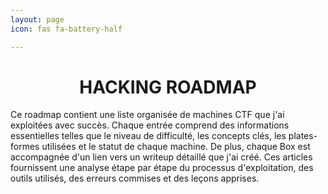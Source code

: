 ```yaml
---
layout: page
icon: fas fa-battery-half

---
```


<h1 align="center">HACKING ROADMAP</h1>

Ce roadmap contient une liste organisée de machines CTF que j'ai exploitées avec succès. Chaque entrée comprend des informations essentielles telles que le niveau de difficulté, les concepts clés, les plates-formes utilisées et le statut de chaque machine. De plus, chaque Box est accompagnée d'un lien vers un writeup détaillé que j'ai créé. Ces articles fournissent une analyse étape par étape du processus d'exploitation, des outils utilisés, des erreurs commises et des leçons apprises.



